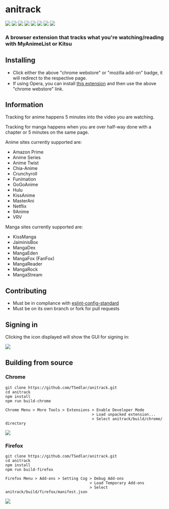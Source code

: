 # anitrack
![](https://img.shields.io/github/license/mashape/apistatus.svg)
![](https://travis-ci.org/TSedlar/anitrack.svg)
[![](https://img.shields.io/chrome-web-store/v/njndiiinbnllinmdoifoffmkfgkflffp.svg)](https://chrome.google.com/webstore/detail/anitrack/njndiiinbnllinmdoifoffmkfgkflffp)
[![](https://img.shields.io/amo/v/anitrack.svg)](https://addons.mozilla.org/en-US/firefox/addon/anitrack/)
[![](https://img.shields.io/chrome-web-store/d/njndiiinbnllinmdoifoffmkfgkflffp.svg?label=chrome-users)](https://chrome.google.com/webstore/detail/anitrack/njndiiinbnllinmdoifoffmkfgkflffp)
[![](https://img.shields.io/amo/users/anitrack.svg?label=firefox-users)](https://addons.mozilla.org/en-US/firefox/addon/anitrack/)
[![](https://img.shields.io/badge/donate-patreon-orange.svg)](https://www.patreon.com/sedarity)
[![](https://img.shields.io/badge/donate-paypal-blue.svg)](https://paypal.me/TSedlar)

### A browser extension that tracks what you're watching/reading with MyAnimeList or Kitsu

## Installing
- Click either the above "chrome webstore" or "mozilla add-on" badge, it will redirect to the respective page.
- If using Opera, you can install [this extension](https://addons.opera.com/en/extensions/details/download-chrome-extension-9/) and then use the above "chrome webstore" link.

## Information

Tracking for anime happens 5 minutes into the video you are watching.

Tracking for manga happens when you are over half-way done with a chapter or 5 minutes on the same page.

Anime sites currently supported are:
- Amazon Prime
- Anime Series
- Anime Twist
- Chia-Anime
- Crunchyroll
- Funimation
- GoGoAnime
- Hulu
- KissAnime
- MasterAni
- Netflix
- 9Anime
- VRV

Manga sites currently supported are:
- KissManga
- JaiminisBox
- MangaDex
- MangaEden
- MangaFox (FanFox)
- MangaReader
- MangaRock
- MangaStream

## Contributing
- Must be in compliance with [eslint-config-standard](https://github.com/feross/eslint-config-standard)
- Must be on its own branch or fork for pull requests

## Signing in
Clicking the icon displayed will show the GUI for signing in:

![](https://i.imgur.com/rZEKNgp.png)

## Building from source

### Chrome
```shell
git clone https://github.com/TSedlar/anitrack.git
cd anitrack
npm install
npm run build-chrome
```

```
Chrome Menu > More Tools > Extensions > Enable Developer Mode
                                      > Load unpacked extension...
                                      > Select anitrack/build/chrome/ directory
```
![](https://i.imgur.com/dL60W9x.png)

### Firefox
```shell
git clone https://github.com/TSedlar/anitrack.git
cd anitrack
npm install
npm run build-firefox
```

```
Firefox Menu > Add-ons > Setting Cog > Debug Add-ons
                                     > Load Temporary Add-ons
                                     > Select anitrack/build/firefox/manifest.json
```
![](https://i.imgur.com/yQkBETn.png)

